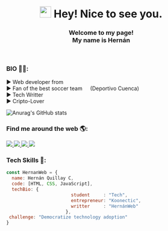 <h1 align="center"><img src="https://emojis.slackmojis.com/emojis/images/1630277595/49134/bruhoof.gif?1630277595" width="30"/> Hey! Nice to see you.</h1>


<h3 align="center">Welcome to my page!</br> 
My name is Hernán</h3></br>

<h3>BIO 🙋‍♂️:</h3>
  
<p>
▶ Web developer from <img src="https://cdn-icons-png.flaticon.com/512/330/330581.png" width="13"/></br>
▶ Fan of the best soccer team  <img src="https://emojis.slackmojis.com/emojis/images/1631209219/49330/clubdeportivocuenca.png?1631209219" width="13"/> (Deportivo Cuenca)</br>
▶ Tech Writter <img src="https://emojis.slackmojis.com/emojis/images/1520808873/3643/cool-doge.gif?1520808873" width="13"/></br>
▶ Cripto-Lover <img src="https://emojis.slackmojis.com/emojis/images/1617168132/26374/bitcoin_party.gif?1617168132" width="13"/></br>

![Anurag's GitHub stats](https://github-readme-stats.vercel.app/api?username=hernanweb&theme=dark&show_icons=true)

</p>

<h3>Find me around the web 🌎:</h3>

<a href="https://twitter.com/hernanwebec/">
  <img src="https://img.shields.io/badge/Facebook-1877F2?style=for-the-badge&logo=facebook&logoColor=white" />
</a>
<a href="https://www.instagram.com/hernanqec/">
  <img src="https://img.shields.io/badge/Instagram-E4405F?style=for-the-badge&logo=instagram&logoColor=white" />
</a>
<a href="https://www.linkedin.com/in/hernan-quillay/">
  <img src="https://img.shields.io/badge/LinkedIn-0077B5?style=for-the-badge&logo=linkedin&logoColor=white" />
</a>
<a href="https://www.facebook.com/hernanwebec/">
  <img src="https://img.shields.io/badge/Facebook-1877F2?style=for-the-badge&logo=facebook&logoColor=white" />
</a>


<h3>Tech Skills 🤵:</h3>

```javascript
const HernanWeb = {
  name: Hernán Quillay C,
  code: [HTML, CSS, JavaScript],
  techBio: {
                        student     : "Tech",
                        entrepreneur: "Koonectic",
                        writter     : "HernánWeb"
                      },
 challenge: "Democratize technology adoption"
}
```



<!---
hernanweb/hernanweb is a ✨ special ✨ repository because its `README.md` (this file) appears on your GitHub profile.
You can click the Preview link to take a look at your changes.
--->
